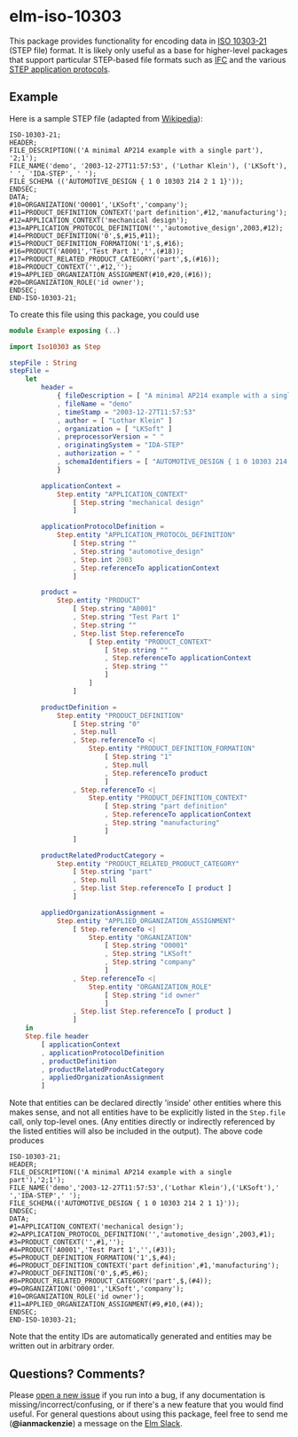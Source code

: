 # elm-iso-10303

This package provides functionality for encoding data in [ISO 10303-21](https://en.wikipedia.org/wiki/ISO_10303-21)
(STEP file) format. It is likely only useful as a base for higher-level packages
that support particular STEP-based file formats such as [IFC](https://en.wikipedia.org/wiki/Industry_Foundation_Classes)
and the various [STEP application protocols](https://www.steptools.com/stds/step/step_2.html).

## Example

Here is a sample STEP file (adapted from [Wikipedia](https://en.wikipedia.org/wiki/ISO_10303-21#Example)):

```
ISO-10303-21;
HEADER;
FILE_DESCRIPTION(('A minimal AP214 example with a single part'), '2;1');
FILE_NAME('demo', '2003-12-27T11:57:53', ('Lothar Klein'), ('LKSoft'), ' ', 'IDA-STEP', ' ');
FILE_SCHEMA (('AUTOMOTIVE_DESIGN { 1 0 10303 214 2 1 1}'));
ENDSEC;
DATA;
#10=ORGANIZATION('O0001','LKSoft','company');
#11=PRODUCT_DEFINITION_CONTEXT('part definition',#12,'manufacturing');
#12=APPLICATION_CONTEXT('mechanical design');
#13=APPLICATION_PROTOCOL_DEFINITION('','automotive_design',2003,#12);
#14=PRODUCT_DEFINITION('0',$,#15,#11);
#15=PRODUCT_DEFINITION_FORMATION('1',$,#16);
#16=PRODUCT('A0001','Test Part 1','',(#18));
#17=PRODUCT_RELATED_PRODUCT_CATEGORY('part',$,(#16));
#18=PRODUCT_CONTEXT('',#12,'');
#19=APPLIED_ORGANIZATION_ASSIGNMENT(#10,#20,(#16));
#20=ORGANIZATION_ROLE('id owner');
ENDSEC;
END-ISO-10303-21;
```

To create this file using this package, you could use

```elm
module Example exposing (..)

import Iso10303 as Step

stepFile : String
stepFile =
    let
        header =
            { fileDescription = [ "A minimal AP214 example with a single part" ]
            , fileName = "demo"
            , timeStamp = "2003-12-27T11:57:53"
            , author = [ "Lothar Klein" ]
            , organization = [ "LKSoft" ]
            , preprocessorVersion = " "
            , originatingSystem = "IDA-STEP"
            , authorization = " "
            , schemaIdentifiers = [ "AUTOMOTIVE_DESIGN { 1 0 10303 214 2 1 1}" ]
            }

        applicationContext =
            Step.entity "APPLICATION_CONTEXT"
                [ Step.string "mechanical design"
                ]

        applicationProtocolDefinition =
            Step.entity "APPLICATION_PROTOCOL_DEFINITION"
                [ Step.string ""
                , Step.string "automotive_design"
                , Step.int 2003
                , Step.referenceTo applicationContext
                ]

        product =
            Step.entity "PRODUCT"
                [ Step.string "A0001"
                , Step.string "Test Part 1"
                , Step.string ""
                , Step.list Step.referenceTo
                    [ Step.entity "PRODUCT_CONTEXT"
                        [ Step.string ""
                        , Step.referenceTo applicationContext
                        , Step.string ""
                        ]
                    ]
                ]

        productDefinition =
            Step.entity "PRODUCT_DEFINITION"
                [ Step.string "0"
                , Step.null
                , Step.referenceTo <|
                    Step.entity "PRODUCT_DEFINITION_FORMATION"
                        [ Step.string "1"
                        , Step.null
                        , Step.referenceTo product
                        ]
                , Step.referenceTo <|
                    Step.entity "PRODUCT_DEFINITION_CONTEXT"
                        [ Step.string "part definition"
                        , Step.referenceTo applicationContext
                        , Step.string "manufacturing"
                        ]
                ]

        productRelatedProductCategory =
            Step.entity "PRODUCT_RELATED_PRODUCT_CATEGORY"
                [ Step.string "part"
                , Step.null
                , Step.list Step.referenceTo [ product ]
                ]

        appliedOrganizationAssignment =
            Step.entity "APPLIED_ORGANIZATION_ASSIGNMENT"
                [ Step.referenceTo <|
                    Step.entity "ORGANIZATION"
                        [ Step.string "O0001"
                        , Step.string "LKSoft"
                        , Step.string "company"
                        ]
                , Step.referenceTo <|
                    Step.entity "ORGANIZATION_ROLE"
                        [ Step.string "id owner"
                        ]
                , Step.list Step.referenceTo [ product ]
                ]
    in
    Step.file header
        [ applicationContext
        , applicationProtocolDefinition
        , productDefinition
        , productRelatedProductCategory
        , appliedOrganizationAssignment
        ]
```

Note that entities can be declared directly 'inside' other entities where this
makes sense, and not all entities have to be explicitly listed in the
`Step.file` call, only top-level ones. (Any entities directly or indirectly
referenced by the listed entities will also be included in the output). The
above code produces

```
ISO-10303-21;
HEADER;
FILE_DESCRIPTION(('A minimal AP214 example with a single part'),'2;1');
FILE_NAME('demo','2003-12-27T11:57:53',('Lothar Klein'),('LKSoft'),' ','IDA-STEP',' ');
FILE_SCHEMA(('AUTOMOTIVE_DESIGN { 1 0 10303 214 2 1 1}'));
ENDSEC;
DATA;
#1=APPLICATION_CONTEXT('mechanical design');
#2=APPLICATION_PROTOCOL_DEFINITION('','automotive_design',2003,#1);
#3=PRODUCT_CONTEXT('',#1,'');
#4=PRODUCT('A0001','Test Part 1','',(#3));
#5=PRODUCT_DEFINITION_FORMATION('1',$,#4);
#6=PRODUCT_DEFINITION_CONTEXT('part definition',#1,'manufacturing');
#7=PRODUCT_DEFINITION('0',$,#5,#6);
#8=PRODUCT_RELATED_PRODUCT_CATEGORY('part',$,(#4));
#9=ORGANIZATION('O0001','LKSoft','company');
#10=ORGANIZATION_ROLE('id owner');
#11=APPLIED_ORGANIZATION_ASSIGNMENT(#9,#10,(#4));
ENDSEC;
END-ISO-10303-21;
```

Note that the entity IDs are automatically generated and entities may be written
out in arbitrary order.


## Questions? Comments?

Please [open a new issue](https://github.com/ianmackenzie/elm-iso-10303/issues) if you
run into a bug, if any documentation is missing/incorrect/confusing, or if
there's a new feature that you would find useful. For general questions about
using this package, feel free to send me (**@ianmackenzie**) a message on the
[Elm Slack](http://elmlang.herokuapp.com/).
